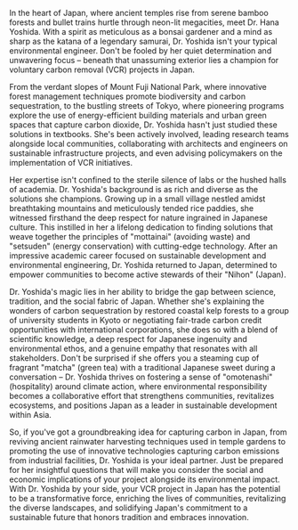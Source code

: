 In the heart of Japan, where ancient temples rise from serene bamboo forests and bullet trains hurtle through neon-lit megacities, meet Dr. Hana Yoshida. With a spirit as meticulous as a bonsai gardener and a mind as sharp as the katana of a legendary samurai, Dr. Yoshida isn't your typical environmental engineer. Don't be fooled by her quiet determination and unwavering focus – beneath that unassuming exterior lies a champion for voluntary carbon removal (VCR) projects in Japan.

From the verdant slopes of Mount Fuji National Park, where innovative forest management techniques promote biodiversity and carbon sequestration, to the bustling streets of Tokyo, where pioneering programs explore the use of energy-efficient building materials and urban green spaces that capture carbon dioxide, Dr. Yoshida hasn't just studied these solutions in textbooks. She's been actively involved, leading research teams alongside local communities, collaborating with architects and engineers on sustainable infrastructure projects, and even advising policymakers on the implementation of VCR initiatives.

Her expertise isn't confined to the sterile silence of labs or the hushed halls of academia. Dr. Yoshida's background is as rich and diverse as the solutions she champions. Growing up in a small village nestled amidst breathtaking mountains and meticulously tended rice paddies, she witnessed firsthand the deep respect for nature ingrained in Japanese culture. This instilled in her a lifelong dedication to finding solutions that weave together the principles of "mottainai" (avoiding waste) and "setsuden" (energy conservation) with cutting-edge technology. After an impressive academic career focused on sustainable development and environmental engineering, Dr. Yoshida returned to Japan, determined to empower communities to become active stewards of their "Nihon" (Japan).

Dr. Yoshida's magic lies in her ability to bridge the gap between science, tradition, and the social fabric of Japan. Whether she's explaining the wonders of carbon sequestration by restored coastal kelp forests to a group of university students in Kyoto or negotiating fair-trade carbon credit opportunities with international corporations, she does so with a blend of scientific knowledge, a deep respect for Japanese ingenuity and environmental ethos, and a genuine empathy that resonates with all stakeholders. Don't be surprised if she offers you a steaming cup of fragrant "matcha" (green tea) with a traditional Japanese sweet during a conversation – Dr. Yoshida thrives on fostering a sense of "omotenashi" (hospitality) around climate action, where environmental responsibility becomes a collaborative effort that strengthens communities, revitalizes ecosystems, and positions Japan as a leader in sustainable development within Asia.

So, if you've got a groundbreaking idea for capturing carbon in Japan, from reviving ancient rainwater harvesting techniques used in temple gardens to promoting the use of innovative technologies capturing carbon emissions from industrial facilities, Dr. Yoshida is your ideal partner. Just be prepared for her insightful questions that will make you consider the social and economic implications of your project alongside its environmental impact. With Dr. Yoshida by your side, your VCR project in Japan has the potential to be a transformative force, enriching the lives of communities, revitalizing the diverse landscapes, and solidifying Japan's commitment to a sustainable future that honors tradition and embraces innovation. 
